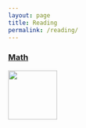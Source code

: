 ```yaml
---
layout: page
title: Reading
permalink: /reading/
---
```



### [Math](https://leomaor.github.io/math/)

[<img src="https://images-na.ssl-images-amazon.com/images/I/41qQ8QHroVS._SY344_BO1,204,203,200_.jpg" height=100 />](https://leomaor.github.io/math/)


